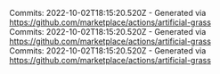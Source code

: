 Commits: 2022-10-02T18:15:20.520Z - Generated via https://github.com/marketplace/actions/artificial-grass
<br>
Commits: 2022-10-02T18:15:20.520Z - Generated via https://github.com/marketplace/actions/artificial-grass
<br>
Commits: 2022-10-02T18:15:20.520Z - Generated via https://github.com/marketplace/actions/artificial-grass
<br>
